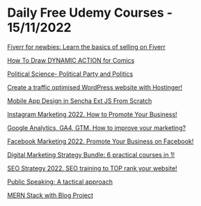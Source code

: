 # Daily Free Udemy Courses - 15/11/2022

[Fiverr for newbies: Learn the basics of selling on Fiverr](https://www.udemy.com/course/fiverrnewbies/?couponCode=ACE860DD688DE62F47E5)
[How To Draw DYNAMIC ACTION for Comics](https://www.udemy.com/course/how-to-draw-dynamic-action-for-comics/?couponCode=5EF9244025337680F9BF)
[Political Science- Political Party and Politics](https://www.udemy.com/course/political-science-political-party-and-politics/?couponCode=POL_PARTY_FREE_1122)
[Create a traffic optimised WordPress website with Hostinger!](https://www.udemy.com/course/wordpress-and-hosting-for-beginners/?couponCode=WORDPRESS1211)
[Mobile App Design in Sencha Ext JS From Scratch](https://www.udemy.com/course/sencha-touch/?couponCode=SENCHA22FREE)
[Instagram Marketing 2022. How to Promote Your Business!](https://www.udemy.com/course/instagram-marketing-practical-course/?couponCode=INSTAGRAM1411)
[Google Analytics, GA4, GTM. How to improve your marketing?](https://www.udemy.com/course/google-analytics-ga4-gtm-for-beginners/?couponCode=GA1411)
[Facebook Marketing 2022. Promote Your Business on Facebook!](https://www.udemy.com/course/facebook-marketing-course-for-beginners/?couponCode=FB1411)
[Digital Marketing Strategy Bundle: 6 practical courses in 1!](https://www.udemy.com/course/digital-marketing-strategy-from-scratch-course/?couponCode=DMS1411)
[SEO Strategy 2022. SEO training to TOP rank your website!](https://www.udemy.com/course/seo-strategy/?couponCode=SEO1411)
[Public Speaking: A tactical approach](https://www.udemy.com/course/publicspeakingtactics/?couponCode=PSLABPSTA.11.14.2022)
[MERN Stack with Blog Project](https://www.udemy.com/course/mern-stack-with-blog-project/?couponCode=NOV2022)
